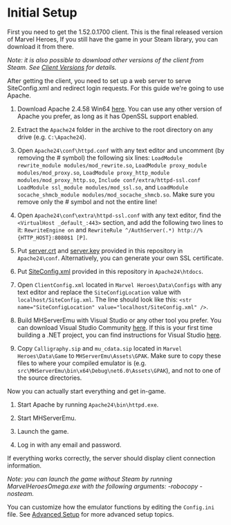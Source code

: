 # Initial Setup

First you need to get the 1.52.0.1700 client. This is the final released version of Marvel Heroes, If you still have the game in your Steam library, you can download it from there.

*Note: it is also possible to download other versions of the client from Steam. See [Client Versions](./../Client/ClientVersions.md) for details.*

After getting the client, you need to set up a web server to serve SiteConfig.xml and redirect login requests. For this guide we're going to use Apache.

1. Download Apache 2.4.58 Win64 [here](https://www.apachelounge.com/download/). You can use any other version of Apache you prefer, as long as it has OpenSSL support enabled.

2. Extract the ```Apache24``` folder in the archive to the root directory on any drive (e.g. ```C:\Apache24```).

3. Open `Apache24\conf\httpd.conf` with any text editor and uncomment (by removing the # symbol) the following six lines: `LoadModule rewrite_module modules/mod_rewrite.so`, `LoadModule proxy_module modules/mod_proxy.so`,  `LoadModule proxy_http_module modules/mod_proxy_http.so`, `Include conf/extra/httpd-ssl.conf` `LoadModule ssl_module modules/mod_ssl.so`, and `LoadModule socache_shmcb_module modules/mod_socache_shmcb.so`. Make sure you remove only the # symbol and not the entire line!

4. Open ```Apache24\conf\extra\httpd-ssl.conf``` with any text editor, find the `<VirtualHost _default_:443>` section, and add the following two lines to it:
   `RewriteEngine on` and `RewriteRule ^/AuthServer(.*) http://%{HTTP_HOST}:8080$1 [P]`.

5. Put [server.crt](./../../assets/ssl/server.crt) and [server.key](./../../assets/ssl/server.key) provided in this repository in `Apache24\conf`. Alternatively, you can generate your own SSL certificate.

6. Put [SiteConfig.xml](./../../assets/SiteConfig.xml) provided in this repository in ```Apache24\htdocs```.

7. Open ```ClientConfig.xml``` located in ```Marvel Heroes\Data\Configs``` with any text editor and replace the ```SiteConfigLocation``` value with ```localhost/SiteConfig.xml```. The line should look like this: `<str name="SiteConfigLocation" value="localhost/SiteConfig.xml" />`.

8. Build MHServerEmu with Visual Studio or any other tool you prefer. You can download Visual Studio Community [here](https://visualstudio.microsoft.com/vs/community/). If this is your first time building a .NET project, you can find instructions for Visual Studio [here](https://learn.microsoft.com/en-us/visualstudio/ide/building-and-cleaning-projects-and-solutions-in-visual-studio?view=vs-2022).

9. Copy `Calligraphy.sip` and `mu_cdata.sip` located in `Marvel Heroes\Data\Game` to `MHServerEmu\Assets\GPAK`. Make sure to copy these files to where your compiled emulator is (e.g. `src\MHServerEmu\bin\x64\Debug\net6.0\Assets\GPAK`), and not to one of the source directories.

Now you can actually start everything and get in-game.

1. Start Apache by running ```Apache24\bin\httpd.exe```.

2. Start MHServerEmu.

3. Launch the game.

4. Log in with any email and password.

If everything works correctly, the server should display client connection information.

*Note: you can launch the game without Steam by running MarvelHeroesOmega.exe with the following arguments: -robocopy -nosteam.*

You can customize how the emulator functions by editing the `Config.ini` file. See [Advanced Setup](./AdvancedSetup.md) for more advanced setup topics.
